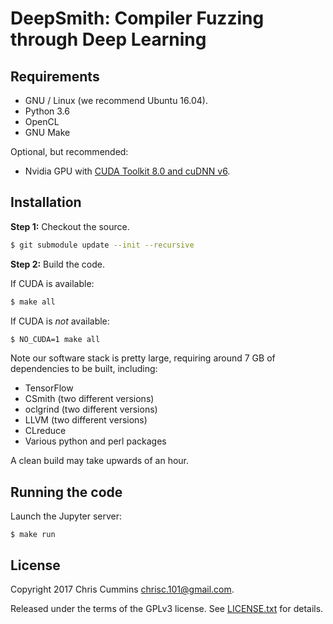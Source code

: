 # DeepSmith: Compiler Fuzzing through Deep Learning


## Requirements

* GNU / Linux (we recommend Ubuntu 16.04).
* Python 3.6
* OpenCL
* GNU Make

Optional, but recommended:

* Nvidia GPU with [CUDA Toolkit 8.0 and cuDNN v6](http://docs.nvidia.com/cuda/cuda-installation-guide-linux/#axzz4VZnqTJ2A).

## Installation

**Step 1:** Checkout the source.

```sh
$ git submodule update --init --recursive
```

**Step 2:** Build the code.

If CUDA is available:

```sh
$ make all
```

If CUDA is *not* available:

```sh
$ NO_CUDA=1 make all
```

Note our software stack is pretty large, requiring around 7 GB of dependencies to be built, including:
* TensorFlow
* CSmith (two different versions)
* oclgrind (two different versions)
* LLVM (two different versions)
* CLreduce
* Various python and perl packages

A clean build may take upwards of an hour.

## Running the code

Launch the Jupyter server:

```
$ make run
```


## License

Copyright 2017 Chris Cummins <chrisc.101@gmail.com>.

Released under the terms of the GPLv3 license. See [LICENSE.txt](/LICENSE.txt)
for details.
